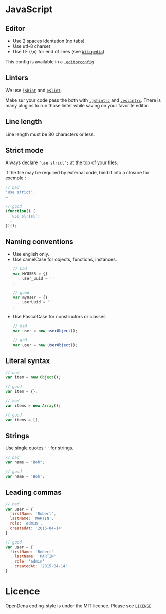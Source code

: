 # JavaScript

## Editor
- Use 2 spaces identation (no tabs)
- Use utf-8 charset
- Use LF (`\n`) for end of lines (see [`Wikipedia`](http://en.wikipedia.org/wiki/Newline))

This config is available in a [`.editorconfig`](.editorconfig)

## Linters
We use [`jshint`](http://jshint.com/) and [`eslint`](http://eslint.org/).

Make sur your code pass the both with [`.jshintrc`](.jshintrc) and [`.eslintrc`](.eslintrc).
There is many plugins to run those linter while saving on your favorite editor.

## Line length
Line length must be 80 characters or less.

## Strict mode
Always declare `'use strict';` at the top of your files.

if the file may be required by external code, bind it into a closure for exemple :
```javascript
// bad
'use strict';
…

// good
(function() {
  'use strict';
  …
})();
```

## Naming conventions
- Use english only.
- Use camelCase for objects, functions, instances.
  ```javascript
  // bad
  var MYUSER = {}
    , user_uuid = ''
  ;
  
  // good
  var myUser = {}
    , userUuid = ''
  ;
  ```
- Use PascalCase for constructors or classes
  ```javascript
  // bad
  var user = new userObject();
  
  // god
  var user = new UserObject();
  ```

## Literal syntax
```javascript
// bad
var item = new Object();

// good
var item = {};

// bad
var items = new Array();

// good
var items = [];
```

## Strings
Use single quotes `''` for strings.
```javascript
// bad
var name = "Bob";

// good
var name = 'Bob';
```

## Leading commas
```javascript
// bad
var user = {
  firstName: 'Robert',
  lastName: 'MARTIN',
  role: 'admin',
  createdAt: '2015-04-14'
}

// good
var user = {
  firstName: 'Robert'
  , lastName: 'MARTIN'
  , role: 'admin'
  , createdAt: '2015-04-14'
}
```

# Licence
OpenDena coding-style is under the MIT licence. Please see 
[`LICENSE`](LICENSE)
